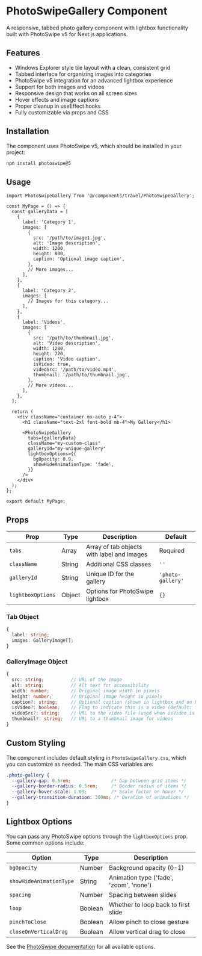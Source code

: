 # PhotoSwipeGallery Component

A responsive, tabbed photo gallery component with lightbox functionality built with PhotoSwipe v5 for Next.js applications.

## Features

- Windows Explorer style tile layout with a clean, consistent grid
- Tabbed interface for organizing images into categories
- PhotoSwipe v5 integration for an advanced lightbox experience
- Support for both images and videos
- Responsive design that works on all screen sizes
- Hover effects and image captions
- Proper cleanup in useEffect hooks
- Fully customizable via props and CSS

## Installation

The component uses PhotoSwipe v5, which should be installed in your project:

```bash
npm install photoswipe@5
```

## Usage

```tsx
import PhotoSwipeGallery from '@/components/travel/PhotoSwipeGallery';

const MyPage = () => {
  const galleryData = [
    {
      label: 'Category 1',
      images: [
        {
          src: '/path/to/image1.jpg',
          alt: 'Image description',
          width: 1200,
          height: 800,
          caption: 'Optional image caption',
        },
        // More images...
      ],
    },
    {
      label: 'Category 2',
      images: [
        // Images for this category...
      ],
    },
    {
      label: 'Videos',
      images: [
        {
          src: '/path/to/thumbnail.jpg',
          alt: 'Video description',
          width: 1280,
          height: 720,
          caption: 'Video caption',
          isVideo: true,
          videoSrc: '/path/to/video.mp4',
          thumbnail: '/path/to/thumbnail.jpg',
        },
        // More videos...
      ],
    },
  ];

  return (
    <div className="container mx-auto p-4">
      <h1 className="text-2xl font-bold mb-4">My Gallery</h1>
      
      <PhotoSwipeGallery 
        tabs={galleryData}
        className="my-custom-class"
        galleryId="my-unique-gallery"
        lightboxOptions={{
          bgOpacity: 0.9,
          showHideAnimationType: 'fade',
        }}
      />
    </div>
  );
};

export default MyPage;
```

## Props

| Prop | Type | Description | Default |
|------|------|-------------|---------|
| `tabs` | Array | Array of tab objects with label and images | Required |
| `className` | String | Additional CSS classes | `''` |
| `galleryId` | String | Unique ID for the gallery | `'photo-gallery'` |
| `lightboxOptions` | Object | Options for PhotoSwipe lightbox | `{}` |

### Tab Object

```ts
{
  label: string;
  images: GalleryImage[];
}
```

### GalleryImage Object

```ts
{
  src: string;          // URL of the image
  alt: string;          // Alt text for accessibility
  width: number;        // Original image width in pixels
  height: number;       // Original image height in pixels
  caption?: string;     // Optional caption (shown in lightbox and on hover)
  isVideo?: boolean;    // Flag to indicate this is a video (default: false)
  videoSrc?: string;    // URL to the video file (used when isVideo is true)
  thumbnail?: string;   // URL to a thumbnail image for videos
}
```

## Custom Styling

The component includes default styling in `PhotoSwipeGallery.css`, which you can customize as needed. The main CSS variables are:

```css
.photo-gallery {
  --gallery-gap: 0.5rem;               /* Gap between grid items */
  --gallery-border-radius: 0.5rem;     /* Border radius of items */
  --gallery-hover-scale: 1.03;         /* Scale factor on hover */
  --gallery-transition-duration: 300ms; /* Duration of animations */
}
```

## Lightbox Options

You can pass any PhotoSwipe options through the `lightboxOptions` prop. Some common options include:

| Option | Type | Description |
|--------|------|-------------|
| `bgOpacity` | Number | Background opacity (0-1) |
| `showHideAnimationType` | String | Animation type ('fade', 'zoom', 'none') |
| `spacing` | Number | Spacing between slides |
| `loop` | Boolean | Whether to loop back to first slide |
| `pinchToClose` | Boolean | Allow pinch to close gesture |
| `closeOnVerticalDrag` | Boolean | Allow vertical drag to close |

See the [PhotoSwipe documentation](https://photoswipe.com/options/) for all available options.